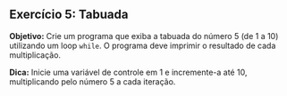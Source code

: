 ## Exercício 5: Tabuada
**Objetivo:** Crie um programa que exiba a tabuada do número 5 (de 1 a 10) utilizando um loop `while`. O programa deve imprimir o resultado de cada multiplicação.
 
**Dica:** Inicie uma variável de controle em 1 e incremente-a até 10, multiplicando pelo número 5 a cada iteração.